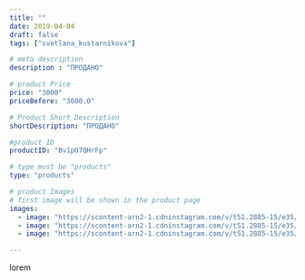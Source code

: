 ```yaml
---
title: ""
date: 2019-04-04
draft: false
tags: ["svetlana_kustarnikova"]

# meta description
description : "ПРОДАНО"

# product Price
price: "3000"
priceBefore: "3600.0"

# Product Short Description
shortDescription: "ПРОДАНО"

#product ID
productID: "Bv1pO7QHrFp"

# type must be "products"
type: "products"

# product Images
# first image will be shown in the product page
images:
  - image: "https://scontent-arn2-1.cdninstagram.com/v/t51.2885-15/e35/55803588_401952273932607_2287029507062917927_n.jpg?se=8&tp=1&_nc_ht=scontent-arn2-1.cdninstagram.com&_nc_cat=103&_nc_ohc=00WKLRkMuT0AX_DiQ6J&oh=ea04d5652060d5ecd713a81070fd5bde&oe=606A8F0C&ig_cache_key=MjAxNDY5Nzc1MDIyNzk5NzI5Nw%3D%3D.2"
  - image: "https://scontent-arn2-1.cdninstagram.com/v/t51.2885-15/e35/54731706_344404186198648_1340364159574809148_n.jpg?se=8&tp=1&_nc_ht=scontent-arn2-1.cdninstagram.com&_nc_cat=104&_nc_ohc=p1RQ3StZJNYAX_K9qfG&oh=d7a4baf3e0c6915df8b67c549c759e18&oe=606B8A96&ig_cache_key=MjAxNDY5Nzc1MDE1MjQ4MDQxOA%3D%3D.2"
  - image: "https://scontent-arn2-1.cdninstagram.com/v/t51.2885-15/e35/53416973_575365516281921_2868907075658340817_n.jpg?se=8&tp=1&_nc_ht=scontent-arn2-1.cdninstagram.com&_nc_cat=109&_nc_ohc=xmxwOJovaHQAX8dCKQ2&oh=82abeeffac76cdbed325795c85d3d99a&oe=606AC0C3&ig_cache_key=MjAxNDY5Nzc1MDExODg1NzQ5NA%3D%3D.2"

---
```

lorem
